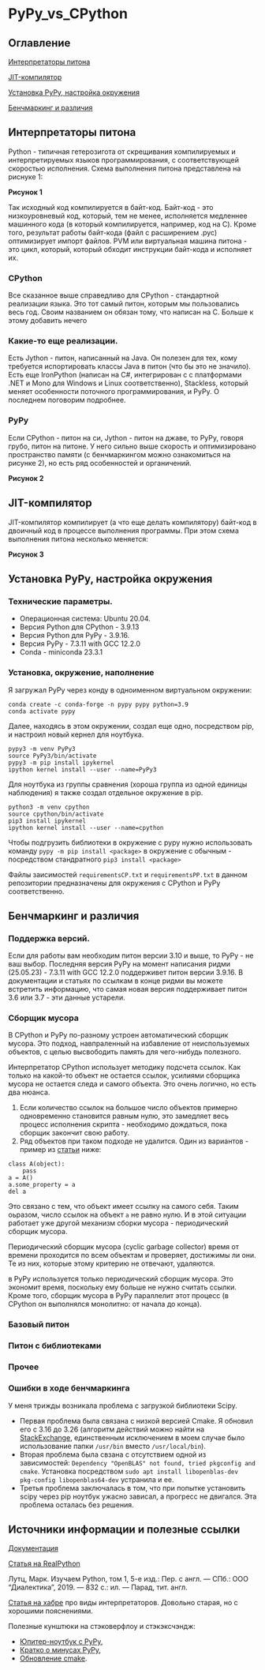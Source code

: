 # PyPy_vs_CPython

## Оглавление

[Интерпретаторы питона](https://github.com/Asklepiad/PyPy_vs_CPython/tree/main#интерпретаторы-питона)

[JIT-компилятор](https://github.com/Asklepiad/PyPy_vs_CPython/tree/main#jit-компилятор)

[Установка PyPy, настройка окружения](https://github.com/Asklepiad/PyPy_vs_CPython/tree/main#установка-PyPy-настройка-окружения)

[Бенчмаркинг и различия](https://github.com/Asklepiad/PyPy_vs_CPython/tree/main#бенчмаркинг-и-различия)

## Интерпретаторы питона

Python - типичная гетерозигота от скрещивания компилируемых и интерпретируемых языков программирования, с соответствующей скоростью исполнения. Схема выполнения питона представлена на риснуке 1:

**Рисунок 1**

Так исходный код компилируется в байт-код. Байт-код - это низкоуровневый код, который, тем не менее, исполняется медленнее машинного кода (в который компилируется, например, код на C). Кроме того, результат работы байт-кода (файл с расширением .pyc) оптимизирует импорт файлов. PVM или виртуальная машина питона - это цикл, который, который обходит инструкции байт-кода и исполняет их.

###  CPython

Все сказанное выше справедливо для CPython - стандартной реализации языка. Это тот самый питон, которым мы пользовались весь год. Своим названием он обязан тому, что написан на C. Больше к этому добавить нечего

### Какие-то еще реализации.

Есть Jython - питон, написанный на Java. Он полезен для тех, кому требуется испортировать классы Java в питон (что бы это не значило). Есть еще IronPython (написан на C#, интегрирован с с платформами .NET и Mono для Windows и Linux соответственно), Stackless, который меняет особенности поточного программирования, и PyPy. О последнем поговорим подробнее.

### PyPy

Если CPython - питон на си, Jython - питон на джаве, то PyPy, говоря грубо, питон на питоне. У него сильно выше скорость и оптимизировано пространство памяти (с бенчмаркингом можно ознакомиться на рисунке 2), но есть ряд особенностей и органичений.

**Рисунок 2**

## JIT-компилятор

JIT-компилятор компилирует (а что еще делать компилятору) байт-код в двоичный код в процессе выполнения программы. При этом схема выполнения питона несколько меняется:

**Рисунок 3**

## Установка PyPy, настройка окружения

### Технические параметры.
- Операционная система: Ubuntu 20.04. 
- Версия Python для CPython - 3.9.13
- Версия Python для PyPy - 3.9.16.
- Версия PyPy - 7.3.11 with GCC 12.2.0
- Conda - miniconda 23.3.1

### Установка, окружение, наполнение

Я загружал PyPy через конду в одноименном виртуальном окружении:

```{bash}
conda create -c conda-forge -n pypy pypy python=3.9
conda activate pypy
```

Далее, находясь в этом окружении, создал еще одно, посредством pip, и настроил новый кернел для ноутбука.

```{bash}
pypy3 -m venv PyPy3
source PyPy3/bin/activate
pypy3 -m pip install ipykernel
ipython kernel install --user --name=PyPy3
```

Для ноутбука из группы сравнения (хороша группа из одной единицы наблюдения) я также создал отдельное окружение в pip.

```{bash}
python3 -m venv cpython
source cpython/bin/activate
pip3 install ipykernel
ipython kernel install --user --name=cpython
```

Чтобы подгрузить библиотеки в окружение с pypy нужно использовать команду ```pypy -m pip install <package>```
в окружение с обычным - посредством стандратного ```pip3 install <package>```

Файлы заисимостей `requirementsCP.txt` и `requirementsPP.txt` в данном репозитории предназначены для окружения с CPython и PyPy соответственно.

## Бенчмаркинг и различия

### Поддержка версий.
Если для работы вам необходим питон версии 3.10 и выше, то PyPy - не ваш выбор. Последняя версия PyPy на момент написания ридми (25.05.23) - 7.3.11 with GCC 12.2.0 поддерживет питон версии 3.9.16. В документации и статьях по ссылкам в конце ридми вы можете встретить информацию, что самая новая версия поддерживает питон 3.6 или 3.7 - эти данные устарели.

### Сборщик мусора

В CPython и PyPy по-разному устроен автоматический сборщик мусора. Это подход, навпраленный на избавление от неиспользуемых объектов, с целью высвободить память для чего-нибудь полезного.

Интерпретатор CPython использует методику подсчета ссылок. Как только на какой-то объект не остается ссылок, усилиями сборщика мусора не остается следа и самого объекта. Это очень логично, но есть два нюанса.
1. Если количество ссылок на большое число объектов примерно одновременно становится равным нулю, это замедляет весь процесс исполнения скрипта - необходимо дождаться, пока сборщик закончит свою работу.
2. Ряд объектов при таком подходе не удалится. Один из вариантов - пример из [статьи](https://realpython.com/pypy-faster-python/#garbage-collection) ниже:
```{python}
class A(object):
    pass
a = A()
a.some_property = a
del a
```
Это связано с тем, что объект имеет ссылку на самого себя. Таким оьразом, число ссылок на объект `a` не равно нулю. И в этой ситуации работает уже другой механизм сборки мусора - периодический сборщик мусора.

Периодический сборщик мусора (cyclic garbage collector) время от времени проходится по всем объектам и проверяет, достижимы ли они. Те из них, которые этому критерию не отвечают, удаляются.

в PyPy используется только периодический сборщик мусора. Это экономит время, поскольку ему больше не нужно считать ссылки. Кроме того, сборщик мусора в PyPy параллелит этот процесс (в CPython он выполнялся монолитно: от начала до конца).

### Базовый питон

### Питон с библиотеками

### Прочее

### Ошибки в ходе бенчмаркинга

У меня трижды возникала проблема с загрузкой библиотеки Scipy.

- Первая проблема была связана с низкой версией Cmake. Я обновил его с 3.16 до 3.26 (алгоритм действий можно найти на [StackExchange](https://askubuntu.com/questions/829310/how-to-upgrade-cmake-in-ubuntu), единственным исключением в моем случае было использование папки `/usr/bin` вместо `/usr/local/bin`).
- Вторая проблема была свзана с отсутствием одной из зависимостей: ```Dependency "OpenBLAS" not found, tried pkgconfig and cmake```. Установка посредством ```sudo apt install libopenblas-dev  pkg-config libopenblas64-dev``` устранила и ее.
- Третья проблема заключалась в том, что при попытке установить scipy через pip ноутбук ужасно зависал, а прогресс не двигался. Эта проблема осталась без решения.

## Источники информации и полезные ссылки
[Документация](https://doc.pypy.org/en/latest/index.html)

[Статья на RealPython](https://realpython.com/pypy-faster-python/#python-and-pypy)

Лутц, Марк. Изучаем Python, том 1, 5-е изд.: Пер. с англ. — СПб.: ООО “Диалектика”, 2019. —
832 с.: ил. — Парад, тит. англ.

[Статья на хабре](https://habr.com/ru/articles/209812/) про виды интерпретаторов. Довольно старая, но с хорошими пояснениями.

Полезные кунштюки на стэковерфлоу и стэкэксчэндж: 
- [Юпитер-ноутбук с PyPy](https://stackoverflow.com/questions/33850577/is-it-possible-to-run-a-pypy-kernel-in-the-jupyter-notebook), 
- [Кратко о минусах PyPy](https://stackoverflow.com/questions/18946662/why-shouldnt-i-use-pypy-over-cpython-if-pypy-is-6-3-times-faster), 
- [Обновление cmake](https://askubuntu.com/questions/829310/how-to-upgrade-cmake-in-ubuntu).

